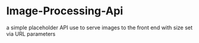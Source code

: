 # Image-Processing-Api
a simple placeholder API use to serve images to the front end with size set via URL parameters
